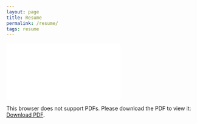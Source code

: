 ```yaml
---
layout: page
title: Resume
permalink: /resume/
tags: resume
---
```

<object data="../yash_resume.pdf" type="application/pdf" width="750px" height="750px">
    <embed src="../yash_resume.pdf" type="application/pdf">
        <p>This browser does not support PDFs. Please download the PDF to view it: <a href="../yash_resume.pdf">Download PDF</a>.</p>
    </embed>
</object>